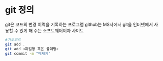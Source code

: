 # git 정의

git은 코드의 변경 이력을 기록하는 프로그램
github는 MS사에서 git을 인터넷에서 사용할 수 있게 해 주는 소프트웨어이자 사이트

```bash
#기초코드
git add .
git add <파일명 혹은 폴더명>
git commit -m "메세지"
```
